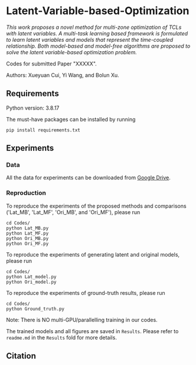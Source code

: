 # Latent-Variable-based-Optimization

_This work proposes a novel method for multi-zone optimization of TCLs with latent variables. A multi-task learning based framework is formulated to learn latent variables and models that represent the time-coupled relationship. Both model-based and model-free algorithms are proposed to solve the latent variable-based optimization problem._

Codes for submitted Paper "XXXXX".

Authors: Xueyuan Cui, Yi Wang, and Bolun Xu.

## Requirements
Python version: 3.8.17

The must-have packages can be installed by running
```
pip install requirements.txt
```

## Experiments
### Data
All the data for experiments can be downloaded from [Google Drive](https://drive.google.com/drive/folders/1U4RE0EGJgCrL_LJvFmMf_LiXID7o4P38?usp=sharing).

### Reproduction
To reproduce the experiments of the proposed methods and comparisons ('Lat_MB', 'Lat_MF', 'Ori_MB', and 'Ori_MF'), please run
```
cd Codes/
python Lat_MB.py
python Lat_MF.py
python Ori_MB.py
python Ori_MF.py
```
To reproduce the experiments of generating latent and original models, please run
```
cd Codes/
python Lat_model.py
python Ori_model.py
```
To reproduce the experiments of ground-truth results, please run
```
cd Codes/
python Ground_truth.py
```
Note: There is NO multi-GPU/parallelling training in our codes. 

The trained models and all figures are saved in ```Results```. Please refer to ```readme.md``` in the ```Results``` fold for more details.

## Citation
```
```
